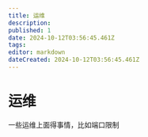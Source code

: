 ```yaml
---
title: 运维
description: 
published: 1
date: 2024-10-12T03:56:45.461Z
tags: 
editor: markdown
dateCreated: 2024-10-12T03:56:45.461Z
---
```


# 运维
一些运维上面得事情，比如端口限制